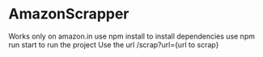 # AmazonScrapper
Works only on amazon.in
use npm install to install dependencies
use npm run start to run the project
Use the url /scrap?url={url to scrap}
